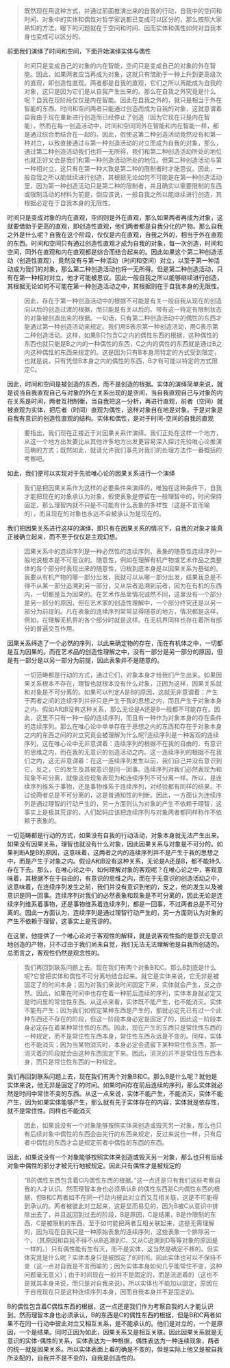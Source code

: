 <blockquote data-pid="q3fXOY-r">既然现在用这种方式，并通过前面推演出来的自我的行动，自我中的空间和时间、对象中的实体和偶性对哲学家说都已变成可以区分的，那么按照大家熟知的方法，眼下的问题就在于空间和时间、因而实体和偶性如何对自我本身也变成可以区分的。</blockquote><p data-pid="d7H-MO4l">前面我们演绎了时间和空间，下面开始演绎实体与偶性</p><blockquote data-pid="jFNLIcAO">时间只是变成自己的对象的内在智能，空间只是变成自己的对象的外在智能。因此，如果两者应当再成为对象，这就只有借助于一种上升到更高级次的直观，即创造性直观。两者都是自我的直观，它们之所以再能成为自我的对象，这只是因为它们是从自我产生出来的。那么在自我之外究竟是什么呢？自我在现阶段仅仅是内在智能。因此在自我之外的，就只是相当于外在智能的东西。时间和空间两者只能通过创造而成为自我的对象，这就意谓着自我由于现在重新进行创造而已经停止了创造（因为它现在只是内在智能）。然而在每一创造活动中，时间和空间同外在智能和内在智能一样，都是通过综合而结合在一起的。因此，假使这第二种创造活动竟然没有和第一种对立，以致直接通过与第一种创造活动的对立而成为自我的对象，那么，通过第二种创造活动我们也将一无所得，我们和第二种创造活动所处的地位也就正好又会是我们和第一种创造活动所处的地位。但第二种创造活动与第一种相对立，这只有在第一种大致是第二种的限制者时才能思议。因此，一般自我之所以能继续进行创造，其根据无论如何不可能是在第一种创造活动里，因为第一种创造活动只是第二种的限制者，并且确实以需要限制的东西或限制活动的材料为前提，倒应该说，一般自我之所以能继续进行创造，其根据必定在于自我本身的无限性。</blockquote><p data-pid="MlnV3rmX">时间只是变成对象的内在直观，空间则是外在直观，那么如果两者再成为对象，这就要借助于更高的直观，即创造性直观，他们两者都是自我分化的产物。那么自我之外是什么呢？自我在这个阶段，仅仅是内在直观，自我之外的，相当于外在直观的东西。时间和空间只有通过创造性直观才成为自我的对象，每一次创造，时间和空间，同外在直观和内在直观都是综合而结合起来的。因此如果这个第二种创造活动（创造性直观），竟然没有与第一种活动（时间和空间）对立，以至于第一种活动成为我们的对象，那么第二种创造活动也将一无所得。但是第二种创造活动，只有在第一种相对对立，他才可能被思议。因此一般自我之所以能够继续进行创造，其根据无论如何不可能在第一种创造活动之中，其根据则在于自我本身的无限性。</p><blockquote data-pid="YdGV3SCm">因此，存在于第一种创造活动中的根据不可能是有关一般自我从现在的创造向以后的创造过渡的根据，而只能是有关以后的、带有这一特定有限制状态的对象被创造出来的根据。一句话，只有第二种创造活动中的偶性的东西才能通过第一种创造活动来规定。我们用B表示第一种创造活动，用C表示第二种创造活动。这样，如果B只包含C之内的偶性东西的根据，这种偶性的东西也就只能是B之内的一种偶性的东西，C之内的偶性的东西就是通过B之内这种偶性的东西来规定的。这是因为只有B本身用特定的方式受到限定，也就是说，只有凭借B本身之内的偶性的东西，B才有可能以特定的方式限定C。</blockquote><p data-pid="_pZXhpP3">因此，时间和空间是被创造的东西，而不是创造的根据。实体的演绎简单来说，就是说当自我直观自己与对象的外在关系出现的是空间，当自我直观自己与对象的内在关系是时间，两者互相制衡，当自我把这一分析，再进行直观，前者（空间）就被直观为实体，把后者（时间）直观为偶性，这样对象自在地是对象。于是对象是自我有意识的创造性直观的结构。实体和偶性，是对于时间-空间的自我的直观</p><blockquote data-pid="SQfXaXPf">要指出，我们现在正接近于对因果关系作演绎。我们正处在这样一个地方，从这一个地方出发要比从其他许多地方出发更容易深入探讨先验唯心论推演范畴的方式；既然如此，就请允许我们事先对我们的处理方法作一番概括的考察吧。</blockquote><p data-pid="GjRY-sty">如此，我们便可以实现对于先验唯心论的因果关系进行一个演绎</p><blockquote data-pid="__jaNJXg">我们是把因果关系作为这样的必要条件来演绎的，唯独在这种条件下，自我才能把现在的对象承认为对象，假使表象是停留在一般理智中的，时间保持固定，那么理智内就不只是不可能有什么表象的多样性（这是不言而喻的），而且现在的对象也永远不会被承认为是现在的。</blockquote><p data-pid="HleDbTh5">我们把因果关系进行这样的演绎，即只有在因果关系的情况下，自我的对象才能真正被确立起来，而不至于仅仅是主观幻想。</p><blockquote data-pid="ufNybvwa">因果关系中的连续序列是一种必然性的连续序列。表象的随意性连续序列一般地说根本是不可思议的。随意性，例如在理解有机产物或艺术作品之类整体的各个部分时表现出来的随意性，归根到底本身是以因果关系为基础的。我要从有机产物的哪一部分出发，我就可以从哪一部分出发，结果我总是不得不从某一部分追溯到另一部分，又从后者追溯到前者，因为在有机的东西内，一切都是互为因果的。在艺术作品里情况诚然不同，这里没有一个部分是另一部分的原因，但在艺术家的创造性理解中，一个部分终究还是以另一部分为前提的。凡在表象的连续序列常常显得随意的地方，情况都是这样，例如，在理解无机界的各个部分时就是这样。在无机界同样也存在着所有部分的普遍交互作用。</blockquote><p data-pid="8QeUhmzf">因果关系缔造了一个必然的序列，以此来确定物的存在，而在有机体之中，一切都是互为因果的。而在艺术品的创造性理解之中，没有一部分是另一部分的原因，但是有一部分是以另一部分为前提，因此表象并不是随意的。</p><blockquote data-pid="KHP8K4SD">一切范畴都是行动的方式，通过它们，对象本身才给我们产生出来。如果因果关系根本不存在，理智也就根本没有什么对象，正因为这样，因果关系就和对象是不可分离的。如果可以判定A是B的原因，这就无非意谓着：产生于两者之间的连续序列并非只是产生于我的思想之内，而且产生于对象本身之内。假如A和B没有这种关系，那么无论是A还是B一般都不可能存在。因此，这里不只有一种一般的连续序列，而且有一种作为对象本身的存在条件的连续序列。那么在唯心论中单单存在于思想之内的东西和存在于对象本身之内的东西之间的对立究竟会被理解为什么呢?连续序列是一种客观的连续序列，这在唯心论中无非意谓着：连续序列的根据不在我的自由的、有意识的思维之内，而在我的无意识的创造活动之内。这一连续序列的根据不在我们之内，这无非意谓着：在这一连续序列发生以前，我们自己并没有意识到它，反之，它的发生及其被意识是同一回事。连续序列对我们必然表现为和现象不可分离，就像这些现象表现为和连续序列不可分离一样。所以，是连续序列维系于事物，还是事物维系于连续序列，对经验都有同样的结果。不过说两者总是不可分离的，这是普通知性的判断。因此，一方面认为连续序列是通过理智的行动产生的，另一方面则认为对象的产生不依赖于理智，这事实上是极其荒谬的。人们起码应该把连续序列与对象两者都同样称作不依赖于表象的。</blockquote><p data-pid="Y23X5TFv">一切范畴都是行动的方式，如果没有自我的行动活动，对象本身就无法产生出来。如果没有因果关系，理智也就没有什么对象，因此因果关系与对象是不可分的。如果判断A是B的原因，这意味着，这两者之内的连续序列并不是产生于我的思想之中，而是产生于对象之内。假设A和B没有这种关系，无论是A还是B，都不能持久存在下去。那么，在唯心论之中，如何理解对象的客观呢？在唯心论之中，客观意味着，其根据不在于自由的，有意识的思维之内，而在于无意识的创造活动之中，这意味着，在连续序列发生之前，我们并没有意识到他的，反之，他的发生以及被意识是同一回事。连续序列对我们的必然表象和现象是不可分离的，因此无论是连续序列维系着事物，还是事物维系着连续序列，都是一回事，不过两者总是不可分离的。因此一方面认为，连续序列是通过理智行动产生的，另一方面则认为对象的产生不依赖于理智，这事实上是荒谬的。</p><p data-pid="neW_TZuH">在这里，他提供了一个唯心论对于客观性的解释，就是说客观性指的是意识无意识地创造的产物，只不过由于我们尚未自觉，我们无法无法理解他是自我所创造的。总而言之，客观性仍然是观念性的。</p><blockquote data-pid="pwFJDdIT">我们再回到联系问题上去。现在我们有两个对象B和C。那么B到底是什么呢?它曾把实体和偶性不可分离地结合起来。就它是实体来说，它无非是被固定了的时间本身；因为对我们来说时间固定下来，实体就会产生，反之亦然。因此，如果在时间中也存在着一种前后连续的序列，实体本身就必定又是时间里的常住性东西。从这点来看，实体既不能产生，也不能消灭。实体不能有产生；因为我们如假定某种东西是产生的，那就必定先已有过一个此种东西还不存在的阶段，但这一阶段本身必定是固定了的，因此这一阶段本身必定存在着某种常住性的东西。因此，现在产生的东西只是常住性东西的一种规定，而不是常住性东西本身，常住性东西永远是不变的。同样，实体也不能消灭；因为当某物消灭时，本身必定会遗留下某种常住性东西，那一消灭着的阶段就会由这种东西固定下来。因此，消灭的并不是常住性东西本身，而只是常住性东西的一种规定。</blockquote><p data-pid="HSiX_Dho">我们再回到联系问题上去，现在我们有两个对象B和C。那么B是什么呢？就他是实体来说，他无非是固定了的时间。如果时间存在前后连续的序列，那么实体就必然是时间中常住不变的东西。从这一点来说，实体不能产生，不能消灭，实体不能产生，因为如果实体能够产生，那么就有先于实体存在的内容，实体就是依存性，就不是常住性。同样也不能消灭</p><blockquote data-pid="Q-E_WN4B">因此，如果说没有一个对象能够按照实体来创造或毁灭另一对象，那么也只有后续对象中偶性的东西会由先行的东西来规定，反过来说也一样，只有后者中偶性的东西才会是规定前者中偶性的东西的东西。</blockquote><p data-pid="zqNGh1L2">因此，如果说没有一个对象能够按照实体来创造或毁灭另一对象，那么也只有后续对象中偶性的部分才被先行地被规定。因此只有偶性才是被规定的</p><blockquote data-pid="rcPE_MZO">“B的偶性东西包含着C内偶性东西的根据。”这一点还是只有我们这些考察自我的人才认识。然而理智本身也必须承认B 的偶性东西是C内偶性东西的根据，但B和C两者如不在同一行动内彼此对立而又互相关联，这是不可能得到承认的。两者被彼此对立起来，这是显而易见的，因为B被C从意识中排除出去了，并且返回到过去的阶段，B是原因，C是结果，B是作限制的东西，C是被限制的东西。至于如何能把两者互相关联起来，这是无需理解的，因为现在自我只是一种原始表象的连续序列，这些表象一个排除另一个。（其原因和自我不得不从B追溯到C，又从C追溯到D等等对象的原因是一样的。）只有偶性能有生有灭，而不是实体，这当然是确定不移的。但实体究竞是什么呢？实体本身只是被固定了的时间。因此实体也可以不保持不变（这一点对自我是不言而喻的；因为实体本身如何几乎能常住不变，这种问题毫无意义)；由于时间现在一般并不是固定的，而是流逝着的（这也不是就其本身来说，而只是对自我来说)，所以实体也不能加以固定，原因在于自我现在只是这种连续序列本身，因而自我本身并不是固定的。</blockquote><p data-pid="_zo9z3x_">B的偶性包含着C偶性东西的根据，这一点还是我们作为考察自我的人才能认识到。然而理智本身也必须承认，B的东西是C的偶性东西的根据，但是B和C两者如果不在同一行动中彼此对立又相互关系，是不能承认的。他们是对立的，一个是原因，一个是结果。同时正因为如此，因果关系又是相互关联。因此因果关系就是无意识的实体-偶性的关系，实体表达为一种根据，偶性表达为一种连续现象，两者的统一就是因果关系。所以实体表面上看的确是不变的，但是实际上他又是被自我所支配的，自我并不是不变的，自我是创造性的。</p>